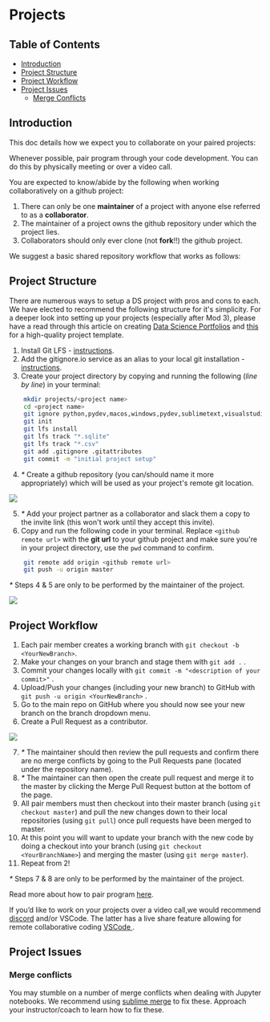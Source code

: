 # Projects

## Table of Contents

- [Introduction](#introduction)
- [Project Structure](#project-structure)
- [Project Workflow](#project-workflow)
- [Project Issues](#project-issues)
  * [Merge Conflicts](#merge-conflicts)

## Introduction

This doc details how we expect you to collaborate on your paired projects:

Whenever possible, pair program through your code development. You can do this by physically meeting or over a video call.

You are expected to know/abide by the following when working collaboratively on a github project:

1. There can only be one **maintainer** of a project with anyone else referred to as a **collaborator**.
2. The maintainer of a project owns the github repository under which the project lies.
3. Collaborators should only ever clone (not **fork**!!) the github project.

We suggest a basic shared repository workflow that works as follows:

## Project Structure

There are numerous ways to setup a DS project with pros and cons to each. We have elected to recommend the following
structure for it's simplicity. For a deeper look into setting up your projects (especially after Mod 3), please have a read through this
article on creating [Data Science Portfolios](https://www.dataquest.io/blog/build-a-data-science-portfolio/) and [this](https://drivendata.github.io/cookiecutter-data-science/#directory-structure) for a high-quality project template.

1. Install Git LFS - [instructions](https://git-lfs.github.com/).
2. Add the gitignore.io service as an alias to your local git installation - [instructions](https://docs.gitignore.io/install/command-line).
3. Create your project directory by copying and running the following (*line by line*) in your terminal:

```bash
    mkdir projects/<project name>
    cd <project name>
    git ignore python,pydev,macos,windows,pydev,sublimetext,visualstudiocode > .gitignore
    git init
    git lfs install
    git lfs track "*.sqlite"
    git lfs track "*.csv"
    git add .gitignore .gitattributes
    git commit -m "initial project setup"
```

4. _*_ Create a github repository (you can/should name it more appropriately) which will be used as your project's remote git location.

![](assets/CreateGithubRepository.gif)

5. _*_ Add your project partner as a collaborator and slack them a copy to the invite link (this won't work until they accept this invite).
6. Copy and run the following code in your terminal. Replace `<github remote url>` with the **git url** to your github project and make sure you're in your project directory, use the `pwd` command to confirm. 

```bash
    git remote add origin <github remote url>
    git push -u origin master
```

_*_ Steps 4 & 5 are only to be performed by the maintainer of the project.

![](assets/AddCollaboratorToProject.gif)

## Project Workflow

1. Each pair member creates a working branch with `git checkout -b <YourNewBranch>`.
2. Make your changes on your branch and stage them with `git add .` .
3. Commit your changes locally with `git commit -m "<description of your commit>"` .
4. Upload/Push your changes (including your new branch) to GitHub with `git push -u origin <YourNewBranch>` .
5. Go to the main repo on GitHub where you should now see your new branch on the branch dropdown menu.
6. Create a Pull Request as a contributor.

![](assets/CreateAPullRequest.gif)

7. _*_ The maintainer should then review the pull requests and confirm there are no merge conflicts by going to the Pull Requests pane (located under the repository name).
8. _*_ The maintainer can then open the create pull request and merge it to the master by clicking the Merge Pull Request button at the bottom of the page.
9. All pair members must then checkout into their master branch (using `git checkout master`) and pull the new changes down to their local repositories (using `git pull`) once pull requests have been merged to master.
10. At this point you will want to update your branch with the new code by doing a checkout into your branch (using `git checkout <YourBranchName>`) and merging the master (using `git merge master`).
11. Repeat from 2!

_*_ Steps 7 & 8 are only to be performed by the maintainer of the project.

Read more about how to pair program [here](https://gds.blog.gov.uk/2018/02/06/how-to-pair-program-effectively-in-6-steps/).

If you’d like to work on your projects over a video call,we would recommend [discord](https://discordapp.com/) and/or VSCode. The latter has a live share feature allowing for remote collaborative coding [VSCode ](https://code.visualstudio.com/blogs/2017/11/15/live-share).

## Project Issues

### Merge conflicts

You may stumble on a number of merge conflicts when dealing with Jupyter notebooks. We recommend using [sublime merge](https://www.sublimemerge.com/) to fix these. Approach your instructor/coach to learn how to fix these.
